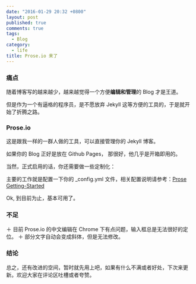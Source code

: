 ```yaml
---
date: "2016-01-29 20:32 +0800"
layout: post
published: true
comments: true
tags: 
  - Blog
category: 
  - life
title: Prose.io 来了
---
```





### 痛点

随着博客写的越来越少，越来越觉得一个方便**编辑和管理**的 Blog 才是王道。

但是作为一个有逼格的程序员，是不愿放弃 Jekyll 这等方便的工具的，于是就开始了折腾之路。

### Prose.io

这是跟我一样的一群人做的工具，可以直接管理你的 Jekyll 博客。

如果你的 Blog 正好是放在 Github Pages， 那很好，他几乎是开箱即用的。


当然，正式启用的话，你还需要做一些定制化：

主要的工作就是配置一下你的 _config.yml 文件，相关配置说明请参考：[Prose Getting-Started](https://github.com/prose/prose/wiki/Getting-Started)

Ok, 到目前为止，基本可用了。

### 不足

＋ 目前 Prose.io 的中文编辑在 Chrome 下有点问题，输入框总是无法很好的定位。
＋ 部分文字自动会变成斜体，但是无法修改。

### 结论

总之，还有改进的空间，暂时就先用上吧，如果有什么不满或者好处，下次来更新。欢迎大家在评论区吐槽或者夸赞。